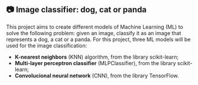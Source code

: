 ## :camera: Image classifier: dog, cat or panda
This project aims to create different models of Machine Learning (ML) to solve the following problem: given an image, classify it as an image that represents a dog, a cat or a panda. For this project, three ML models will be used for the image classification:
- __K-nearest neighbors__ (KNN) algorithm, from the library scikit-learn;
- __Multi-layer perceptron classifier__ (MLPClassifier), from the library scikit-learn;
- __Convolucional neural network__ (CNN), from the library TensorFlow.

